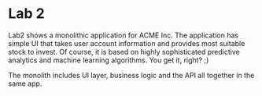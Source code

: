 # Lab 2 
Lab2 shows a monolithic application for ACME Inc.
The application has simple UI that takes user account information and provides most suitable stock to invest.
Of course, it is based on highly sophisticated predictive analytics and machine learning algorithms. 
You get it, right? ;)

The monolith includes UI layer, business logic and the API all together in the same app.
